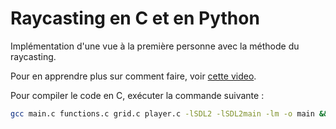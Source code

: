 # Raycasting en C et en Python

Implémentation d'une vue à la première personne avec la méthode du raycasting.

Pour en apprendre plus sur comment faire, voir [cette video](https://www.youtube.com/watch?v=UHBIZ-dAqbM&list=PL0H9-oZl_QOHM34HvD3DiGmwmj5X7GvTW&index=6).

Pour compiler le code en C, exécuter la commande suivante : 
```bash
gcc main.c functions.c grid.c player.c -lSDL2 -lSDL2main -lm -o main && ./main
```